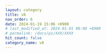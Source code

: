 ```yaml
---
layout: category
title: v8
nav_order: 6
date: 2024-01-19 15:06 +0900
# last_modified_at: 2024-01-01 00:00 +0900
# permalink: /docs/ps/XXX/XXXX
hit_count: false
category_name: v8
---
```


